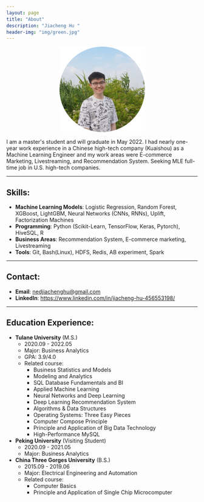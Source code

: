 ```yaml
---
layout: page
title: "About"
description: "Jiacheng Hu " 
header-img: "img/green.jpg"
---
```

<div align=center>
<img src="/img/ProfilePictureMaker.png" width = "225" height = "225" alt="" align=center />
</div>
<br>
I am a master's student and will graduate in May 2022. I had nearly one-year work experience in a Chinese high-tech company (Kuaishou) as a Machine Learning Engineer and my work areas were E-commerce Marketing, Livestreaming, and Recommendation System. Seeking MLE full-time job in U.S. high-tech companies.

***

## Skills:
+ **Machine Learning Models**: Logistic Regression, Random Forest, XGBoost, LightGBM, Neural Networks (CNNs, RNNs), Uplift, Factorization Machines
+ **Programming**: Python (Scikit-Learn, TensorFlow, Keras, Pytorch), HiveSQL, R
+ **Business Areas**: Recommendation System, E-commerce marketing, Livestreaming
+ **Tools**: Git, Bash(Linux), HDFS, Redis, AB experiment, Spark

***

## Contact:
* **Email**: nedjiachenghu@gmail.com
* **LinkedIn**: <https://www.linkedin.com/in/jiacheng-hu-456553198/>

***

## Education Experience:
+ **Tulane University** (M.S.)
  - 2020.09 - 2022.05
  - Major: Business Analytics
  - GPA: 3.9/4.0
  - Related course:
    - Business Statistics and Models 
    - Modeling and Analytics
    - SQL Database Fundamentals and BI
    - Applied Machine Learning
    - Neural Networks and Deep Learning
    - Deep Learning Recommendation System
    - Algorithms & Data Structures
    - Operating Systems: Three Easy Pieces
    - Computer Compose Principle
    - Principle and Application of Big Data Technology
    - High-Performance MySQL
 + **Peking University** (Visiting Student)
    - 2020.09 - 2021.05
    - Major: Business Analytics
 + **China Three Gorges University** (B.S.)
    - 2015.09 - 2019.06
    - Major: Electrical Engineering and Automation
    - Related course:
      - Computer Basics
      - Principle and Application of Single Chip Microcomputer

 

